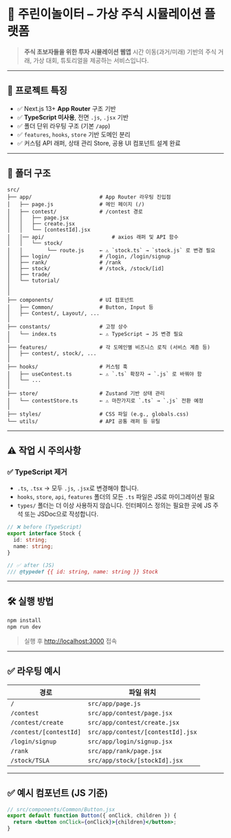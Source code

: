 # 🧠 주린이놀이터 – 가상 주식 시뮬레이션 플랫폼

> **주식 초보자들을 위한 투자 시뮬레이션 웹앱**
> 시간 이동(과거/미래) 기반의 주식 거래, 가상 대회, 튜토리얼을 제공하는 서비스입니다.

---

## 🚀 프로젝트 특징

- ✅ Next.js 13+ **App Router** 구조 기반
- ✅ **TypeScript 미사용**, 전면 `.js`, `.jsx` 기반
- ✅ 폴더 단위 라우팅 구조 (기본 `/app`)
- ✅ `features`, `hooks`, `store` 기반 도메인 분리
- ✅ 커스텀 API 래퍼, 상태 관리 Store, 공용 UI 컴포넌트 설계 완료

---

## 📁 폴더 구조

```
src/
├── app/                      # App Router 라우팅 진입점
│   ├── page.js               # 메인 페이지 (/)
│   ├── contest/              # /contest 경로
│   │   ├── page.jsx
│   │   ├── create.jsx
│   │   └── [contestId].jsx
│   │── api/                      # axios 래퍼 및 API 함수
│   │   └── stock/           
│   │        └── route.js     ← ⚠️ `stock.ts` → `stock.js` 로 변경 필요
│   ├── login/                # /login, /login/signup
│   ├── rank/                 # /rank
│   ├── stock/                # /stock, /stock/[id]
│   ├── trade/
│   └── tutorial/
│
│
├── components/               # UI 컴포넌트
│   ├── Common/               # Button, Input 등
│   ├── Contest/, Layout/, ...
│
├── constants/                # 고정 상수
│   └── index.ts              ← ⚠️ TypeScript → JS 변경 필요
│
├── features/                 # 각 도메인별 비즈니스 로직 (서비스 계층 등)
│   ├── contest/, stock/, ...
│
├── hooks/                    # 커스텀 훅
│   ├── useContest.ts         ← ⚠️ `.ts` 확장자 → `.js` 로 바꿔야 함
│   └── ...
│
├── store/                    # Zustand 기반 상태 관리
│   └── contestStore.ts       ← ⚠️ 마찬가지로 `.ts` → `.js` 전환 예정
│
├── styles/                   # CSS 파일 (e.g., globals.css)
└── utils/                    # API 공통 래퍼 등 유틸
```

---

## ⚠️ 작업 시 주의사항

### ✅ TypeScript 제거

- `.ts`, `.tsx` → 모두 `.js`, `.jsx`로 변경해야 합니다.
- `hooks`, `store`, `api`, `features` 폴더의 모든 `.ts` 파일은 JS로 마이그레이션 필요
- `types/` 폴더는 더 이상 사용하지 않습니다. 인터페이스 정의는 필요한 곳에 JS 주석 또는 JSDoc으로 작성합니다.

```ts
// ❌ before (TypeScript)
export interface Stock {
  id: string;
  name: string;
}

// ✅ after (JS)
/// @typedef {{ id: string, name: string }} Stock
```

---

## 🛠 실행 방법

```bash
npm install
npm run dev
```

> 실행 후 [http://localhost:3000](http://localhost:3000) 접속

---

## ✅ 라우팅 예시

| 경로                   | 파일 위치                         |
| ---------------------- | --------------------------------- |
| `/`                    | `src/app/page.js`                 |
| `/contest`             | `src/app/contest/page.jsx`        |
| `/contest/create`      | `src/app/contest/create.jsx`      |
| `/contest/[contestId]` | `src/app/contest/[contestId].jsx` |
| `/login/signup`        | `src/app/login/signup.jsx`        |
| `/rank`                | `src/app/rank/page.jsx`           |
| `/stock/TSLA`          | `src/app/stock/[stockId].jsx`     |

---

## ✅ 예시 컴포넌트 (JS 기준)

```jsx
// src/components/Common/Button.jsx
export default function Button({ onClick, children }) {
  return <button onClick={onClick}>{children}</button>;
}
```
